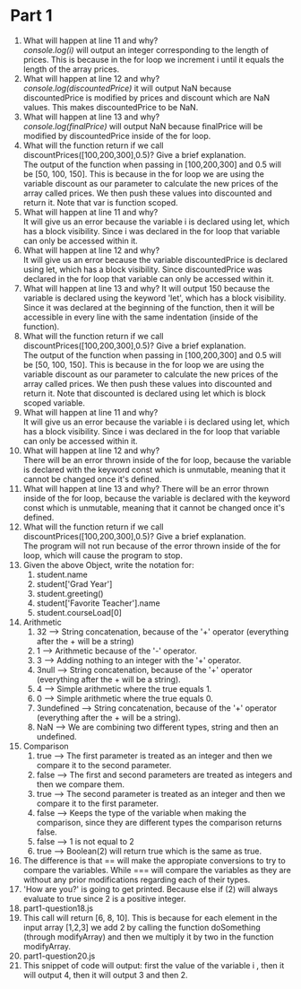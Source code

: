 # Part 1
1. What will happen at line 11 and why?  
*console.log(i)* will output an integer corresponding to the length of prices. This is because in the for loop we increment i until it equals the length of the array prices.
2. What will happen at line 12 and why?  
*console.log(discountedPrice)* it will output NaN because discountedPrice is modified by prices and discount which are NaN values. This makes discountedPrice to be NaN.
3. What will happen at line 13 and why?  
*console.log(finalPrice)* will output NaN because finalPrice will be modified by discountedPrice inside of the for loop.  
4. What will the function return if we call discountPrices([100,200,300],0.5)? Give a brief explanation.  
The output of the function when passing in [100,200,300] and 0.5 will be [50, 100, 150]. This is because in the for loop we are using the variable discount as our parameter to calculate the new prices of the array called prices. We then push these values into discounted and return it. Note that var is function scoped.
5. What will happen at line 11 and why?  
It will give us an error because the variable i is declared using let, which has a block visibility. Since i was declared in the for loop that variable can only be accessed within it.
6. What will happen at line 12 and why?  
 It will give us an error because the variable discountedPrice is declared using let, which has a block visibility. Since discountedPrice was declared in the for loop that variable can only be accessed within it.
7.  What will happen at line 13 and why?
It will output 150 because the variable is declared using the keyword 'let', which has a block visibility. Since it was declared at the beginning of the function, then it will be accessible in every line with the same indentation (inside of the function).
8. What will the function return if we call discountPrices([100,200,300],0.5)? Give a brief explanation.  
The output of the function when passing in [100,200,300] and 0.5 will be [50, 100, 150]. This is because in the for loop we are using the variable discount as our parameter to calculate the new prices of the array called prices. We then push these values into discounted and return it. Note that discounted is declared using let which is block scoped variable.
9. What will happen at line 11 and why?  
It will give us an error because the variable i is declared using let, which has a block visibility. Since i was declared in the for loop that variable can only be accessed within it.
10. What will happen at line 12 and why?  
There will be an error thrown inside of the for loop, because the variable is declared with the keyword const which is unmutable, meaning that it cannot be changed once it's defined.
11. What will happen at line 13 and why?
There will be an error thrown inside of the for loop, because the variable is declared with the keyword const which is unmutable, meaning that it cannot be changed once it's defined.
12. What will the function return if we call discountPrices([100,200,300],0.5)? Give a brief explanation.  
The program will not run because of the error thrown inside of the for loop, which will cause the program to stop.
13. Given the above Object, write the notation for:
    1.  student.name
    2.  student['Grad Year']
    3.  student.greeting()
    4.  student['Favorite Teacher'].name
    5.  student.courseLoad[0]
14. Arithmetic
    1.  32 --> String concatenation, because of the '+' operator (everything after the + will be a string)
    2.  1 --> Arithmetic because of the '-' operator.
    3.  3 --> Adding nothing to an integer with the '+' operator.
    4.  3null --> String concatenation, because of the '+' operator (everything after the + will be a string).
    5.  4 --> Simple arithmetic where the true equals 1.
    6.  0 --> Simple arithmetic where the true equals 0.
    7.  3undefined --> String concatenation, because of the '+' operator (everything after the + will be a string).
    8.  NaN --> We are combining two different types, string and then an undefined.
15. Comparison
    1.  true --> The first parameter is treated as an integer and then we compare it to the second parameter.
    2.  false --> The first and second parameters are treated as integers and then we compare them.
    3.  true --> The second parameter is treated as an integer and then we compare it to the first parameter.
    4.  false --> Keeps the type of the variable when making the comparison, since they are different types the comparison returns false.
    5.  false --> 1 is not equal to 2
    6.  true --> Boolean(2) will return true which is the same as true.
16. The difference is that == will make the appropiate conversions to try to compare the variables. While === will compare the variables as they are without any prior modifications regarding each of their types.
17. 'How are you?' is going to get printed. Because else if (2) will always evaluate to true since 2 is a positive integer.
18. part1-question18.js
19. This call will return [6, 8, 10]. This is because for each element in the input array [1,2,3] we add 2 by calling the function doSomething (through modifyArray) and then we multiply it by two in the function modifyArray.
20. part1-question20.js
21. This snippet of code will output: first the value of the variable i , then it will output 4, then it will output 3 and then 2.